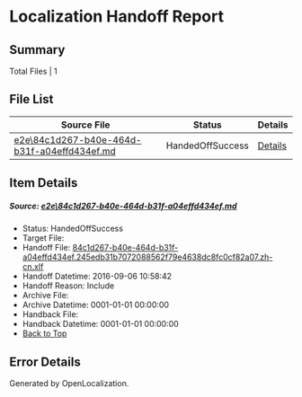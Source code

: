 # <a name='report-top'></a> Localization Handoff Report

## Summary
 Total Files | 1

## File List
 Source File | Status | Details 
 ----------- | ------ | ------- 
 [e2e\84c1d267-b40e-464d-b31f-a04effd434ef.md](https://github.com/OpenLocalizationTestOrg/ol-test0/blob/8f6966abfed46d72fa47b8a02a2adb86cd5b909c/e2e/84c1d267-b40e-464d-b31f-a04effd434ef.md) | HandedOffSuccess | [Details](#97f758c770b14f303b18983e46be20112e9701693)

## Item Details
##### <a name='97f758c770b14f303b18983e46be20112e9701693'></a> Source: [e2e\84c1d267-b40e-464d-b31f-a04effd434ef.md](https://github.com/OpenLocalizationTestOrg/ol-test0/blob/8f6966abfed46d72fa47b8a02a2adb86cd5b909c/e2e/84c1d267-b40e-464d-b31f-a04effd434ef.md)
* Status: HandedOffSuccess
* Target File: 
* Handoff File: [84c1d267-b40e-464d-b31f-a04effd434ef.245edb31b7072088562f79e4638dc8fc0cf82a07.zh-cn.xlf](https://github.com/OpenLocalizationTestOrg/ol-test0-handoff/blob/20d621788c60a07db35699cac6f8b0659ab9b4ad/ol-handoff/OpenLocalizationTestOrg/ol-test0-zhcn/ci/ht/84c1d267-b40e-464d-b31f-a04effd434ef.245edb31b7072088562f79e4638dc8fc0cf82a07.zh-cn.xlf)
* Handoff Datetime: 2016-09-06 10:58:42
* Handoff Reason: Include
* Archive File: 
* Archive Datetime: 0001-01-01 00:00:00
* Handback File: 
* Handback Datetime: 0001-01-01 00:00:00
* [Back to Top](#report-top)


## Error Details

Generated by OpenLocalization.
